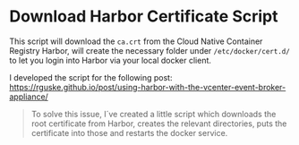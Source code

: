 # Download Harbor Certificate Script

This script will download the `ca.crt` from the Cloud Native Container Registry Harbor, will create the necessary folder under `/etc/docker/cert.d/` to let you login into Harbor via your local docker client.

I developed the script for the following post: https://rguske.github.io/post/using-harbor-with-the-vcenter-event-broker-appliance/

> To solve this issue, I´ve created a little script which downloads the root certificate from Harbor, creates the relevant directories, puts the certificate into those and restarts the docker service.
